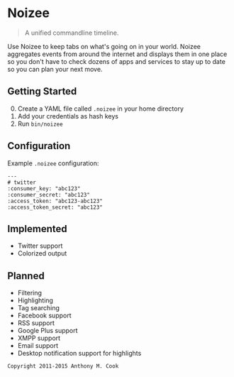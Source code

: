 Noizee
======

> A unified commandline timeline.

Use Noizee to keep tabs on what's going on in your world. Noizee aggregates events from around the internet and displays them in one place so you don't have to check dozens of apps and services to stay up to date so you can plan your next move. 

Getting Started
---------------

0. Create a YAML file called `.noizee` in your home directory
1. Add your credentials as hash keys
2. Run `bin/noizee`

Configuration
-------------

Example `.noizee` configuration:

~~~
---
# twitter
:consumer_key: "abc123"
:consumer_secret: "abc123"
:access_token: "abc123-abc123"
:access_token_secret: "abc123"
~~~

Implemented
-----------

- Twitter support
- Colorized output

Planned
-------

- Filtering
- Highlighting
- Tag searching
- Facebook support
- RSS support
- Google Plus support
- XMPP support
- Email support
- Desktop notification support for highlights

`Copyright 2011-2015 Anthony M. Cook`
